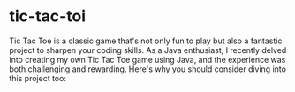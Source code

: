 # tic-tac-toi
Tic Tac Toe is a classic game that's not only fun to play but also a fantastic project to sharpen your coding skills. As a Java enthusiast, I recently delved into creating my own Tic Tac Toe game using Java, and the experience was both challenging and rewarding. Here's why you should consider diving into this project too:
